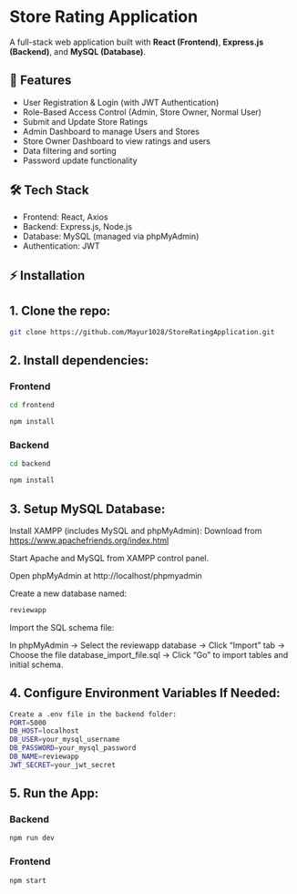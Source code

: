 # Store Rating Application

A full-stack web application built with **React (Frontend)**, **Express.js (Backend)**, and **MySQL (Database)**.

## 🚀 Features

- User Registration & Login (with JWT Authentication)
- Role-Based Access Control (Admin, Store Owner, Normal User)
- Submit and Update Store Ratings
- Admin Dashboard to manage Users and Stores
- Store Owner Dashboard to view ratings and users
- Data filtering and sorting
- Password update functionality

## 🛠️ Tech Stack

- Frontend: React, Axios
- Backend: Express.js, Node.js
- Database: MySQL (managed via phpMyAdmin)
- Authentication: JWT

## ⚡ Installation

## 1. Clone the repo:

```bash
git clone https://github.com/Mayur1028/StoreRatingApplication.git
```

## 2. Install dependencies:

### Frontend

```bash
cd frontend
```

```bash
npm install
```

### Backend

```bash
cd backend
```

```bash
npm install
```

## 3. Setup MySQL Database:

Install XAMPP (includes MySQL and phpMyAdmin):
Download from https://www.apachefriends.org/index.html

Start Apache and MySQL from XAMPP control panel.

Open phpMyAdmin at http://localhost/phpmyadmin

Create a new database named:

```bash
reviewapp
```

Import the SQL schema file:

In phpMyAdmin → Select the reviewapp database → Click “Import” tab → Choose the file database_import_file.sql → Click “Go” to import tables and initial schema.

## 4. Configure Environment Variables If Needed:

```bash
Create a .env file in the backend folder:
PORT=5000
DB_HOST=localhost
DB_USER=your_mysql_username
DB_PASSWORD=your_mysql_password
DB_NAME=reviewapp
JWT_SECRET=your_jwt_secret
```

## 5. Run the App:

### Backend

```bash
npm run dev
```

### Frontend

```bash
npm start
```
